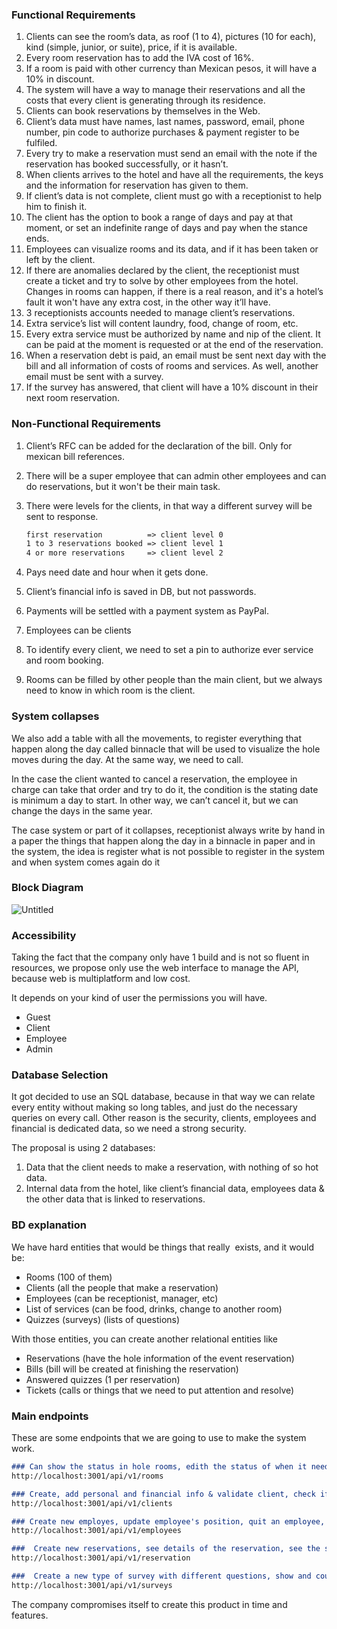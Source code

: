 ### Functional Requirements

1. Clients can see the room’s data, as roof (1 to 4), pictures (10 for each), kind (simple, junior, or suite), price, if it is available.
2. Every room reservation has to add the IVA cost of 16%.
3. If a room is paid with other currency than Mexican pesos, it will have a 10% in discount.
4. The system will have a way to manage their reservations and all the costs that every client is generating through its residence.
5. Clients can book reservations by themselves in the Web.
6. Client’s data must have names, last names, password, email, phone number, pin code to authorize purchases & payment register to be fulfiled.
7. Every try to make a reservation must send an email with the note if the reservation has booked successfully, or it hasn’t.
8. When clients arrives to the hotel and have all the requirements, the keys and the information for reservation has given to them.
9. If client’s data is not complete, client must go with a receptionist to help him to finish it.
10. The client has the option to book a range of days and pay at that moment, or  set an indefinite range of days and pay when the stance ends.
11. Employees can visualize rooms and its data, and if it has been taken or left by the client.
12. If there are anomalies declared by the client, the receptionist must create a ticket and try to solve by other employees from the hotel. Changes in rooms can happen, if there is a real reason, and it's a hotel’s fault it won't have any extra cost, in the other way it’ll have.
13. 3 receptionists accounts needed to manage client’s reservations.
14. Extra service’s list will content laundry, food, change of room, etc.
15. Every extra service must be authorized by name and nip of the client. It can be paid at the moment is requested or at the end of the reservation.
16. When a reservation debt is paid, an email must be sent next day with the bill and all information of costs of rooms and services. As well, another email must be sent with a survey.
17. If the survey has answered, that client will have a 10% discount in their next room reservation.

### Non-Functional Requirements

1. Client’s RFC can be added for the declaration of the bill. Only for mexican bill references.
2. There will be a super employee that can admin other employees and can do reservations, but it won't be their main task.
3. There were levels for the clients, in that way a different survey will be sent to response. 
    
    ```markdown
    first reservation          => client level 0
    1 to 3 reservations booked => client level 1
    4 or more reservations     => client level 2
    ```
    
4. Pays need date and hour when it gets done.
5. Client’s financial info is saved in DB, but not passwords.
6. Payments will be settled with a payment system as PayPal.
7. Employees can be clients
8. To identify every client, we need to set a pin to authorize ever service and room booking.
9. Rooms can be filled by other people than the main client, but we always need to know in which room is the client.

### System collapses

We also add a table with all the movements, to register everything that happen along the day called binnacle that will be used to visualize the hole moves during the day. At the same way, we need to call.

In the case the client wanted to cancel a reservation, the employee in charge can take that order and try to do it, the condition is the stating date is minimum a day to start. In other way, we can’t cancel it, but we can change the days in the same year. 

The case system or part of it collapses, receptionist always write by hand in a paper the things that happen along the day in a binnacle in paper and in the system, the idea is register what is not possible to register in the system and when system comes again do it

### Block Diagram

![Untitled](https://s3-us-west-2.amazonaws.com/secure.notion-static.com/ba8cef40-9629-4889-a5ce-931de041094c/Untitled.png)

### Accessibility

Taking the fact that the company only have 1 build and is not so fluent in resources, we propose only use the web interface to manage the API, because web is multiplatform and low cost.

It depends on your kind of user the permissions you will have.

- Guest
- Client
- Employee
- Admin

### Database Selection

It got decided to use an SQL database, because in that way we can relate every entity without making so long tables, and just do the necessary queries on every call. Other reason is the security, clients, employees and financial is dedicated data, so we need a strong security.

The proposal is using 2 databases:

1. Data that the client needs to make a reservation, with nothing of so hot data.
2. Internal data from the hotel, like client’s financial data, employees data & the other data that is linked to reservations.

### BD explanation

We have hard entities that would be things that really  exists, and it would be:

- Rooms (100 of them)
- Clients (all the people that make a reservation)
- Employees (can be receptionist, manager, etc)
- List of services (can be food, drinks, change to another room)
- Quizzes (surveys) (lists of questions)

With those entities, you can create another relational entities like

- Reservations (have the hole information of the event reservation)
- Bills (bill will be created at finishing the reservation)
- Answered quizzes (1 per reservation)
- Tickets (calls or things that we need to put attention and resolve)

### Main endpoints

These are some endpoints that we are going to use to make the system work.

```markdown
### Can show the status in hole rooms, edith the status of when it needs to be not avaiable.
http://localhost:3001/api/v1/rooms

### Create, add personal and financial info & validate client, check if have a discount.
http://localhost:3001/api/v1/clients

### Create new employes, update employee's position, quit an employee, show all the reservations that have registered.
http://localhost:3001/api/v1/employees

###  Create new reservations, see details of the reservation, see the services that the client took, check every debt from the reservation, cancel reservation if the client wants to do it and it isnt the starting date.
http://localhost:3001/api/v1/reservation

###  Create a new type of survey with different questions, show and count most common answers, get lists of mos answered questions and surveys.
http://localhost:3001/api/v1/surveys
```

The company compromises itself to create this product in time and features.
